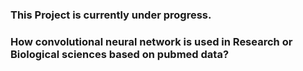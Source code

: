 ### This Project is currently under progress. 
### How convolutional neural network is used in Research or Biological sciences based on pubmed data?

